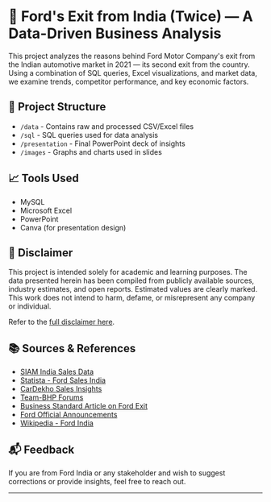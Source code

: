 # 🚗 Ford's Exit from India (Twice) — A Data-Driven Business Analysis

This project analyzes the reasons behind Ford Motor Company's exit from the Indian automotive market in 2021 — its second exit from the country. Using a combination of SQL queries, Excel visualizations, and market data, we examine trends, competitor performance, and key economic factors.

## 📂 Project Structure

- `/data` - Contains raw and processed CSV/Excel files
- `/sql` - SQL queries used for data analysis
- `/presentation` - Final PowerPoint deck of insights
- `/images` - Graphs and charts used in slides

## 📈 Tools Used
- MySQL
- Microsoft Excel
- PowerPoint
- Canva (for presentation design)

## 📌 Disclaimer
This project is intended solely for academic and learning purposes. The data presented herein has been compiled from publicly available sources, industry estimates, and open reports. Estimated values are clearly marked. This work does not intend to harm, defame, or misrepresent any company or individual.

Refer to the [full disclaimer here](./DISCLAIMER.md).

## 📚 Sources & References

- [SIAM India Sales Data](https://www.siam.in/statistics.aspx)
- [Statista - Ford Sales India](https://www.statista.com/)
- [CarDekho Sales Insights](https://www.cardekho.com/)
- [Team-BHP Forums](https://www.team-bhp.com/)
- [Business Standard Article on Ford Exit](https://www.business-standard.com/)
- [Ford Official Announcements](https://media.ford.com/)
- [Wikipedia - Ford India](https://en.wikipedia.org/wiki/Ford_India_Private_Limited)

## 📬 Feedback
If you are from Ford India or any stakeholder and wish to suggest corrections or provide insights, feel free to reach out.

---


